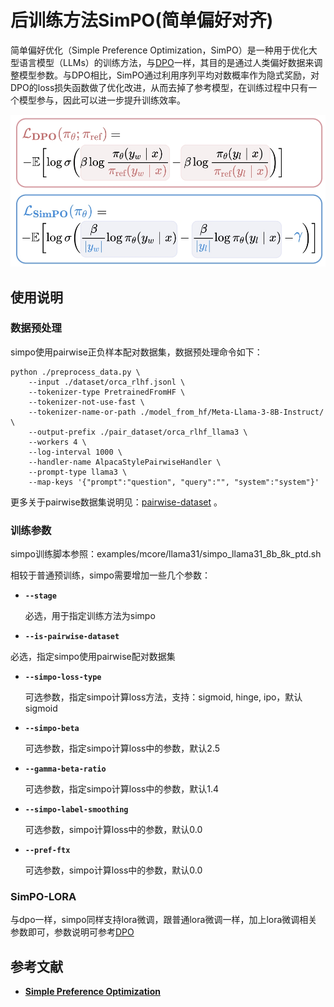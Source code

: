# 后训练方法SimPO(简单偏好对齐)

简单偏好优化（Simple Preference Optimization，SimPO）是一种用于优化大型语言模型（LLMs）的训练方法，与[DPO](./offline_dpo.md)一样，其目的是通过人类偏好数据来调整模型参数。与DPO相比，SimPO通过利用序列平均对数概率作为隐式奖励，对DPO的loss损失函数做了优化改进，从而去掉了参考模型，在训练过程中只有一个模型参与，因此可以进一步提升训练效率。

![](../../sources/images/dpo/simpo_vs_dpo.png)

## 使用说明

### 数据预处理

simpo使用pairwise正负样本配对数据集，数据预处理命令如下：

```shell
python ./preprocess_data.py \
    --input ./dataset/orca_rlhf.jsonl \
    --tokenizer-type PretrainedFromHF \
    --tokenizer-not-use-fast \
    --tokenizer-name-or-path ./model_from_hf/Meta-Llama-3-8B-Instruct/ \
    --output-prefix ./pair_dataset/orca_rlhf_llama3 \
    --workers 4 \
    --log-interval 1000 \
    --handler-name AlpacaStylePairwiseHandler \
    --prompt-type llama3 \
    --map-keys '{"prompt":"question", "query":"", "system":"system"}'
```

更多关于pairwise数据集说明见：[pairwise-dataset](./pairwise_dataset.md ) 。

### 训练参数

simpo训练脚本参照：examples/mcore/llama31/simpo_llama31_8b_8k_ptd.sh

相较于普通预训练，simpo需要增加一些几个参数：

- **`--stage`**

  必选，用于指定训练方法为simpo

-  **`--is-pairwise-dataset`**

  必选，指定simpo使用pairwise配对数据集

- **`--simpo-loss-type `**

  可选参数，指定simpo计算loss方法，支持：sigmoid, hinge, ipo，默认sigmoid

- **`--simpo-beta`**

  可选参数，指定simpo计算loss中的参数，默认2.5

- **`--gamma-beta-ratio`**

  可选参数，指定simpo计算loss中的参数，默认1.4

- **`--simpo-label-smoothing`**

  可选参数，simpo计算loss中的参数，默认0.0

- **`--pref-ftx`**

  可选参数，simpo计算loss中的参数，默认0.0


### SimPO-LORA

与dpo一样，simpo同样支持lora微调，跟普通lora微调一样，加上lora微调相关参数即可，参数说明可参考[DPO](./offline_dpo.md)

## 参考文献

- [**Simple Preference Optimization**](https://export.arxiv.org/abs/2405.14734v2)